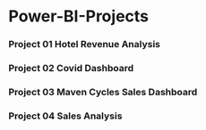 # Power-BI-Projects

### Project 01 Hotel Revenue Analysis
### Project 02 Covid Dashboard
### Project 03 Maven Cycles Sales Dashboard
### Project 04 Sales Analysis
